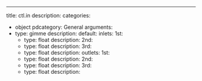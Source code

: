 ---
title: ctl.in
description:
categories:
 - object
pdcategory: General
arguments:
- type: gimme
  description:
  default:
inlets:
  1st:
  - type: float
    description:
  2nd:
  - type: float
    description:
  3rd:
  - type: float
    description:
outlets:
  1st:
  - type: float
    description:
  2nd:
  - type: float
    description:
  3rd:
  - type: float
    description:
